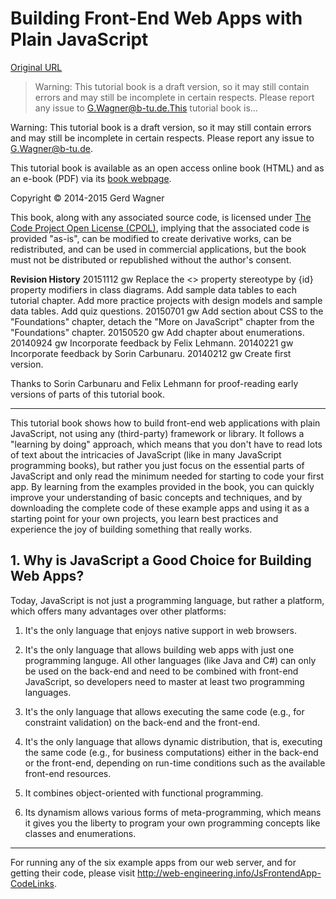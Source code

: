 # Building Front-End Web Apps with Plain JavaScript

[Original URL](https://oxygen.informatik.tu-cottbus.de/webeng/JsFrontendApp/book/)

> Warning: This tutorial book is a draft version, so it may still contain errors and may still be incomplete in certain respects. Please report any issue to G.Wagner@b-tu.de.This tutorial book is...

Warning: This tutorial book is a draft version, so it may still contain errors and may still be incomplete in certain respects. Please report any issue to G.Wagner@b-tu.de.

This tutorial book is available as an open access online book (HTML) and as an e-book (PDF) via its [book webpage](http://web-engineering.info/JsFrontendApp-Book).

Copyright © 2014-2015 Gerd Wagner

[]() This book, along with any associated source code, is licensed under [The Code Project Open License (CPOL)](http://www.codeproject.com/info/cpol10.aspx), implying that the associated code is provided "as-is", can be modified to create derivative works, can be redistributed, and can be used in commercial applications, but the book must not be distributed or republished without the author's consent.

**Revision History** 20151112 gw Replace the <<stdid>> property stereotype by {id} property modifiers in class diagrams. Add sample data tables to each tutorial chapter. Add more practice projects with design models and sample data tables. Add quiz questions. 20150701 gw Add section about CSS to the "Foundations" chapter, detach the "More on JavaScript" chapter from the "Foundations" chapter. 20150520 gw Add chapter about enumerations. 20140924 gw Incorporate feedback by Felix Lehmann. 20140221 gw Incorporate feedback by Sorin Carbunaru. 20140212 gw Create first version.

Thanks to Sorin Carbunaru and Felix Lehmann for proof-reading early versions of parts of this tutorial book.

--------------------------------------------------------------------------------

This tutorial book shows how to build front-end web applications with plain JavaScript, not using any (third-party) framework or library. It follows a "learning by doing" approach, which means that you don't have to read lots of text about the intricacies of JavaScript (like in many JavaScript programming books), but rather you just focus on the essential parts of JavaScript and only read the minimum needed for starting to code your first app. By learning from the examples provided in the book, you can quickly improve your understanding of basic concepts and techniques, and by downloading the complete code of these example apps and using it as a starting point for your own projects, you learn best practices and experience the joy of building something that really works.

## []()1\. Why is JavaScript a Good Choice for Building Web Apps?

Today, JavaScript is not just a programming language, but rather a platform, which offers many advantages over other platforms:

1. It's the only language that enjoys native support in web browsers.

2. It's the only language that allows building web apps with just one programming languge. All other languages (like Java and C#) can only be used on the back-end and need to be combined with front-end JavaScript, so developers need to master at least two programming languages.

3. It's the only language that allows executing the same code (e.g., for constraint validation) on the back-end and the front-end.

4. It's the only language that allows dynamic distribution, that is, executing the same code (e.g., for business computations) either in the back-end or the front-end, depending on run-time conditions such as the available front-end resources.

5. It combines object-oriented with functional programming.

6. Its dynamism allows various forms of meta-programming, which means it gives you the liberty to program your own programming concepts like classes and enumerations.

--------------------------------------------------------------------------------

For running any of the six example apps from our web server, and for getting their code, please visit <http://web-engineering.info/JsFrontendApp-CodeLinks>.
